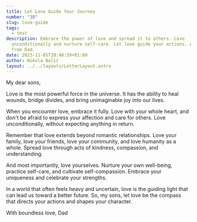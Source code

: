 ```yaml
---
title: Let Love Guide Your Journey
number: "38"
slug: love-guide
tags:
  - test
description: Embrace the power of love and spread it to others. Love
  unconditionally and nurture self-care. Let love guide your actions. A letter
  from Dad.
date: 2023-11-05T20:40:59+01:00
author: Nikola Balić
layout: ../../layouts/LetterLayout.astro
---
```

My dear sons,

Love is the most powerful force in the universe. It has the ability to heal wounds, bridge divides, and bring unimaginable joy into our lives.

When you encounter love, embrace it fully. Love with your whole heart, and don't be afraid to express your affection and care for others. Love unconditionally, without expecting anything in return.

Remember that love extends beyond romantic relationships. Love your family, love your friends, love your community, and love humanity as a whole. Spread love through acts of kindness, compassion, and understanding.

And most importantly, love yourselves. Nurture your own well-being, practice self-care, and cultivate self-compassion. Embrace your uniqueness and celebrate your strengths.

In a world that often feels heavy and uncertain, love is the guiding light that can lead us toward a better future. So, my sons, let love be the compass that directs your actions and shapes your character.

With boundless love,
Dad